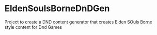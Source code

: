 # EldenSoulsBorneDnDGen
Project to create a DND content generator that creates Elden SOuls Borne style content for Dnd Games
